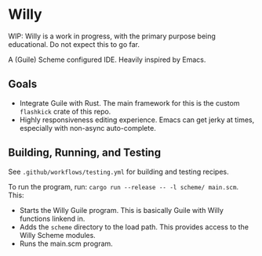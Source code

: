 # Willy

WIP: Willy is a work in progress, with the primary purpose being
educational. Do not expect this to go far.

A (Guile) Scheme configured IDE. Heavily inspired by Emacs.

## Goals

- Integrate Guile with Rust. The main framework for this is the custom
  `flashkick` crate of this repo.
- Highly responsiveness editing experience. Emacs can get jerky at
  times, especially with non-async auto-complete.

## Building, Running, and Testing

See `.github/workflows/testing.yml` for building and testing recipes.

To run the program, run: `cargo run --release -- -l scheme/ main.scm`. This:

- Starts the Willy Guile program. This is basically Guile with Willy
  functions linkend in.
- Adds the `scheme` directory to the load path. This provides access
  to the Willy Scheme modules.
- Runs the main.scm program.
